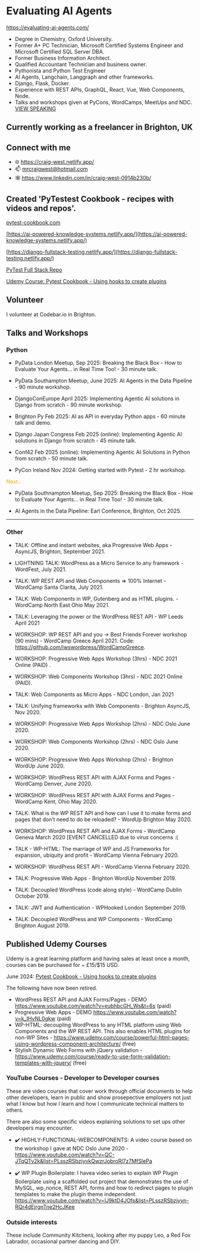 <!--![TECH](https://images.unsplash.com/photo-1519389950473-47ba0277781c?ixlib=rb-1.2.1&ixid=eyJhcHBfaWQiOjEyMDd9&auto=format&fit=crop&w=1350&q=80)-->
# Evaluating AI Agents

https://evaluating-ai-agents.com/

- Degree in Chemistry, Oxford University.
- Former A+ PC Technician, Microsoft Certified Systems Engineer and Microsoft Certified SQL Server DBA.
- Former Business Information Architect.
- Qualified Accountant Technician and business owner.
- Pythonista and Python Test Engineer
- AI Agents, Langchain, Langgraph and other frameworks.
- Django, Flask, Docker.
- Experience with REST APIs, GraphQL, React, Vue, Web Components, Node.
- Talks and workshops given at PyCons, WordCamps, MeetUps and NDC.
[VIEW SPEAKING](#talks-and-workshops)

## Currently working as a freelancer in Brighton, UK

## Connect with me
- 🌐 https://craig-west.netlify.app/
- 📫 mrcraigwest@hotmail.com
- 🕸️ https://www.linkedin.com/in/craig-west-0914b230b/

##  Created 'PyTestest Cookbook - recipes with videos and repos'.

[pytest-cookbook.com](https://pytest-cookbook.com/)

[https://ai-powered-knowledge-systems.netlify.app/](https://ai-powered-knowledge-systems.netlify.app/)

[https://django-fullstack-testing.netlify.app/](https://django-fullstack-testing.netlify.app/)

[PyTest Full Stack Repo](https://github.com/Python-Test-Engineer/PyTest-Full-Stack)

[Udemy Course: Pytest Cookbook - Using hooks to create plugins](https://www.udemy.com/course/pytest-cookbook-using-hooks-to-create-custom-plugins/)

## Volunteer

I volunteer at Codebar.io in Brighton.

## Talks and Workshops

### Python

- PyData London Meetup, Sep 2025: Breaking the Black Box - How to Evaluate Your Agents... in Real Time Too! - 30 minute talk.

- PyData Southampton Meetup, June 2025: AI Agents in the Data Pipeline - 90 minute workshop.
  
- DjangoConEurope April 2025: Implementing Agentic AI solutions in Django from scratch - 90 minute workshop.

- Brighton Py Feb 2025: AI as API in everyday Python apps - 60 minute talk and demo.

- Django Japan Congress Feb 2025 (online): Implementing Agentic AI solutions in Django from scratch - 45 minute talk.

- Conf42 Feb 2025 (online): Implementing Agentic AI Solutions in Python from scratch - 50 minute talk.

- PyCon Ireland Nov 2024: Getting started with Pytest - 2 hr workshop.

<span style="color:orange;">Next...</span>
- PyData Southnampton Meetup, Sep 2025: Breaking the Black Box - How to Evaluate Your Agents... in Real Time Too! - 30 minute talk.

- AI Agents in the Data Pipeline: Earl Conference, Brighton, Oct 2025.

<hr>

### Other

- TALK: Offline and instant websites, aka Progressive Web Apps - AsyncJS, Brighton, September 2021.

- LIGHTNING TALK: WordPress as a Micro Service to any framework - WordFest, July 2021.

- TALK: WP REST API and Web Components => 100% Internet - WordCamp Santa Clarita, July 2021.

- TALK: Web Components in WP, Gutenberg and as HTML plugins. - WordCamp North East Ohio May 2021.

- TALK: Leveraging the power or the WordPress REST API - WP Leeds April 2021

- WORKSHOP: WP REST API and you -> Best Friends Forever workshop (90 mins) - WordCamp Greece April 2021. Code: https://github.com/iwswordpress/WordCampGreece.

- WORKSHOP: Progressive Web Apps Workshop (3hrs) - NDC 2021 Online (PAID) .

- WORKSHOP: Web Components Workshop (3hrs) - NDC 2021 Online (PAID).

- TALK: Web Components as Micro Apps - NDC London, Jan 2021

- TALK: Unifying frameworks with Web Components - Brighton AsyncJS, Nov 2020.

- WORKSHOP: Progressive Web Apps Workshop (2hrs) - NDC Oslo June 2020.

- WORKSHOP: Web Components Workshop (2hrs) - NDC Oslo June 2020.
  
- WORKSHOP: Progressive Web Apps Workshop (2hrs) - Brighton WordUp June 2020.

- WORKSHOP: WordPress REST API with AJAX Forms and Pages - WordCamp Denver, June 2020.

- WORKSHOP: WordPress REST API with AJAX Forms and Pages - WordCamp Kent, Ohio May 2020.

- TALK: What is the WP REST API and how can I use it to make forms and pages that don’t need to do be reloaded? - WordUp Brighton May 2020.

- WORKSHOP: WordPress REST API and AJAX Forms - WordCamp Geneva March 2020 [EVENT CANCELLED due to virus concerns :( 

- TALK - WP-HTML: The marriage of WP and JS Frameworks for expansion, ubiquity and profit - WordCamp Vienna February 2020.

- WORKSHOP: WordPress REST API - WordCamp Vienna February 2020.

- TALK: Progressive Web Apps - Brighton WordUp November 2019.

- TALK: Decoupled WordPress (code along style) - WordCamp Dublin October 2019.

- TALK: JWT and Authentication - WPHooked London September 2019.

- TALK: Decoupled WordPress and WP Components - WordCamp Brighton August 2019.

##  Published Udemy Courses 
Udemy is a great learning platform and having sales at least once a month, courses can be purchased for ~ £15/$15 USD.

June 2024: [Pytest Cookbook - Using hooks to create plugins](https://www.udemy.com/course/pytest-cookbook-using-hooks-to-create-custom-plugins/)

The following have now been retired.

- WordPress REST API and AJAX Forms/Pages - DEMO https://www.youtube.com/watch?v=eubhbcGH_Ws&t=6s (paid)
- Progressive Web Apps - DEMO https://www.youtube.com/watch?v=k_lHvNL0gkw (paid)
- WP-HTML: decoupling WordPress to any HTML platform using Web Components and the WP REST API. This also enables HTML plugins for non-WP Sites - https://www.udemy.com/course/powerful-html-pages-using-wordpress-component-architecture/ (free)
- Stylish Dynamic Web Forms with jQuery validation - https://www.udemy.com/course/ready-to-use-form-validation-templates-with-jquery/ (free)


###  YouTube Courses - Developer to Developer courses

These are video courses that cover work through official documents to help other developers, learn in public and show prosepective employers not just what I know but how I learn and how I communicate technical matters to others.

There are also some specific videos explaining solutions to set ups other developers may encounter.

- :heavy_check_mark: HIGHLY-FUNCTIONAL-WEBCOMPONENTS: A video course based on the workshop I gave at NDC Oslo June 2020 - https://www.youtube.com/watch?v=QC-JTqQTv2k&list=PLsszRSbzjyvkQwzrJobroRl7z7MfSlePa 

- :heavy_check_mark: WP Plugin Boilerplate:  I havea video series to explain WP Plugin Boilerplate using a scaffolded out project that demonstrates the use of MySQL, wp_nonce, REST API, forms and how to redirect pages to plugin templates to make the plugin theme independent. https://www.youtube.com/watch?v=lJ9ktD4JOfs&list=PLsszRSbzjyvn-RQr4dEjrgnTne2HcJKee


###  Outside interests

These include Community Kitchens, looking after my puppy Leo, a Red Fox Labrador, occasional partner dancing and DIY.
